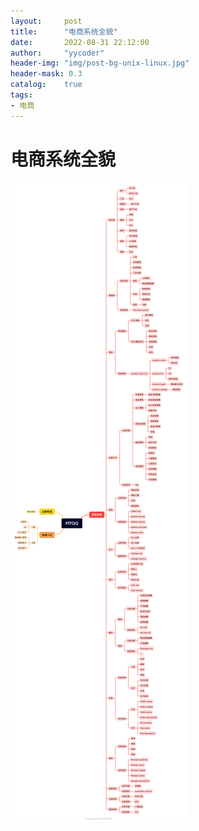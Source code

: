 ```yaml
---
layout:     post
title:      "电商系统全貌"
date:       2022-08-31 22:12:00
author:     "yycoder"
header-img: "img/post-bg-unix-linux.jpg"
header-mask: 0.3
catalog:    true
tags:
- 电商
---
```


# 电商系统全貌

![](/img/in-post/MTQQ.png)


